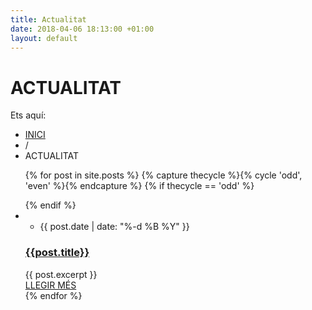 ```yaml
---
title: Actualitat
date: 2018-04-06 18:13:00 +01:00
layout: default
---
```

<div class="row gray full-width page-header vertical-align-table">
    <div class="row full-width padding-top-bottom-50 vertical-align-cell">
        <div class="row">
            <div class="page-header-left">
                <h1>ACTUALITAT</h1>
            </div>
            <div class="page-header-right">
                <div class="bread-crumb-container">
                    <label>Ets aquí:</label>
                    <ul class="bread-crumb">
                        <li>
                            <a title="HOME" href="/">
                                INICI
                            </a>
                        </li>
                        <li class="separator">
                            /
                        </li>
                        <li>
                            ACTUALITAT
                        </li>
                    </ul>
                </div>
            </div>
        </div>
    </div>
</div>
<div class="clearfix padding-bottom-66">
    <div class="row margin-top-70">
        <ul class="blog two-columns clearfix">
            {% for post in site.posts %}
            {% capture thecycle %}{% cycle 'odd', 'even' %}{% endcapture %}
            {% if thecycle == 'odd' %}
                </ul><ul class="blog two-columns clearfix">
            {% endif %}
            <li class="column column-1-2">
                <ul class="post-details">
                    <li class="date template-calendar">{{ post.date | date: "%-d %B %Y"  }}</li>
                </ul>
                <div class="post-content">
                    <a href="{{post.url}}" title="{{post.title}}" class="post-image">
                        <img src="{{post.image}}" alt="" style="display: block;">
                    </a>
                    <h3 class="box-header align-left"><a href="{{post.url}}">{{post.title}}</a></h3>
                    <div class="description t1">
                        {{ post.excerpt }}
                    </div>
                    <div class="row padding-top-54 padding-bottom-17">
                        <a class="more" href="{{post.url}}" title="LLEGIR MÉS">LLEGIR MÉS</a>
                    </div>
                </div>
            </li>
            {% endfor %}
        </ul>
    </div>
</div>